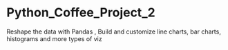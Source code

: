 # Python_Coffee_Project_2
Reshape the data with Pandas , Build and customize line charts, bar charts,  histograms and more types of viz
